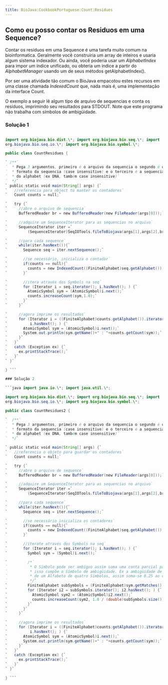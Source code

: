 ```yaml
---
title: BioJava:CookbookPortuguese:Count:Residues
---
```


Como eu posso contar os Residuos em uma Sequence?
-------------------------------------------------

Contar os resíduos em uma Sequence é uma tarefa muito comum na
bioinformatica. Geralmente você construiria um array de inteiros e
usaria algum sistema indexador. Ou ainda, você poderia usar um
*AlphabetIndex* para impor um índice unificado, ou obteria um indice a
partir do *AlphabetManager* usando um de seus métodos
getAlphabetIndex().

Por ser uma atividade tão comum o BioJava empacotou estes recursos em
uma classe chamada *IndexedCount* que, nada mais é, uma implementação da
interface Count.

O exemplo a seguir lê algum tipo de arquivo de sequencias e conta os
resíduos, imprimindo seu resultados para STDOUT. Note que este programa
não trabalha com símbolos de ambigüidade.

### Solução 1

```java import java.io.\*; import java.util.\*;

import org.biojava.bio.dist.\*; import org.biojava.bio.seq.\*; import
org.biojava.bio.seq.io.\*; import org.biojava.bio.symbol.\*;

public class CountResidues {

` /**`  
`  * Pega 3 argumentos, primeiro é o arquivo da sequencia o segundo é o`  
`  * formato da sequencia (case insensitive) e o terceiro é a sequencia`  
`  * do alphabet (ex DNA, também case insensitive)`  
`  */`  
` public static void main(String[] args) {`  
`   //referencia para object to manter os contadores`  
`   Count counts = null;`

`   try {`  
`     //abre o arquivo de sequencia`  
`     BufferedReader br = new BufferedReader(new FileReader(args[0]));`

`     //adquire um SequenceIterator para as sequencias no arquivo`  
`     SequenceIterator iter =`  
`         (SequenceIterator)SeqIOTools.fileToBiojava(args[1],args[2],br);`

`     //para cada sequence`  
`     while(iter.hasNext()){`  
`       Sequence seq = iter.nextSequence();`

`       //se necessário, inicializa o contador`  
`       if(counts == null){`  
`         counts = new IndexedCount((FiniteAlphabet)seq.getAlphabet());`  
`       }`

`       //itera através dos Symbols na seq`  
`       for (Iterator i = seq.iterator(); i.hasNext(); ) {`  
`         AtomicSymbol sym = (AtomicSymbol)i.next();`  
`         counts.increaseCount(sym,1.0);`  
`       }`  
`     }`

`     //agora imprime os resultados`  
`     for (Iterator i = ((FiniteAlphabet)counts.getAlphabet()).iterator();`  
`          i.hasNext(); ) {`  
`       AtomicSymbol sym = (AtomicSymbol)i.next();`  
`       System.out.println(sym.getName()+" : "+counts.getCount(sym));`  
`     }`  
`   }`  
`   catch (Exception ex) {`  
`     ex.printStackTrace();`  
`   }`  
` }`

} ```

### Solução 2

```java import java.io.\*; import java.util.\*;

import org.biojava.bio.dist.\*; import org.biojava.bio.seq.\*; import
org.biojava.bio.seq.io.\*; import org.biojava.bio.symbol.\*;

public class CountResidues2 {

`  /**`  
`  * Pega 3 argumentos, primeiro é o arquivo da sequencia o segundo é o`  
`  * formato da sequencia (case insensitive) e o terceiro é a sequencia`  
`  * do alphabet (ex DNA, também case insensitive)`  
`  */`

` public static void main(String[] args) {`  
`   //referencia o objeto para guardar os contadores`  
`   Count counts = null;`

`   try {`  
`     //abre o arquivo de sequence`  
`     BufferedReader br = new BufferedReader(new FileReader(args[0]));`

`     //adquire um SequenceIterator para as sequencias no arquivo`  
`     SequenceIterator iter =`  
`         (SequenceIterator)SeqIOTools.fileToBiojava(args[1],args[2],br);`

`     //para cada sequence`  
`     while(iter.hasNext()){`  
`       Sequence seq = iter.nextSequence();`

`       //se necessário inicializa os contadores`  
`       if(counts == null){`  
`         counts = new IndexedCount((FiniteAlphabet)seq.getAlphabet());`  
`       }`

`       //iterate através dos Symbols na seq`  
`       for (Iterator i = seq.iterator(); i.hasNext(); ) {`  
`         Symbol sym = (Symbol)i.next();`

`         /*`  
`          * O Símbolo pode ser ambíguo assim soma uma conta parcial para cada Símbolo`  
`          * isso compõe o Símbolo de ambigüidade. Ex a ambigüidade de DNA que n é feito`  
`          * de um Alfabeto de quatro Símbolos, assim soma-se 0.25 ao count de cada um.`  
`          */`  
`         FiniteAlphabet subSymbols = (FiniteAlphabet)sym.getMatches();`  
`         for (Iterator i2 = subSymbols.iterator(); i2.hasNext(); ) {`  
`           AtomicSymbol sym2 = (AtomicSymbol)i2.next();`  
`           counts.increaseCount(sym2, 1.0 / (double)subSymbols.size());`  
`         }`  
`       }`  
`     }`

`     //agora imprime os resultados`  
`     for (Iterator i = ((FiniteAlphabet)counts.getAlphabet()).iterator();`  
`          i.hasNext(); ) {`  
`       AtomicSymbol sym = (AtomicSymbol)i.next();`  
`       System.out.println(sym.getName()+" : "+counts.getCount(sym));`  
`     }`  
`   }`  
`   catch (Exception ex) {`  
`     ex.printStackTrace();`  
`   }`  
` }`

} ```
